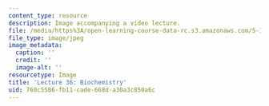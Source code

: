 ```yaml
---
content_type: resource
description: Image accompanying a video lecture.
file: /media/https%3A/open-learning-course-data-rc.s3.amazonaws.com/5-111-principles-of-chemical-science-fall-2008/760c5586fb11cade668da30a3c850a6c_36.jpg
file_type: image/jpeg
image_metadata:
  caption: ''
  credit: ''
  image-alt: ''
resourcetype: Image
title: 'Lecture 36: Biochemistry'
uid: 760c5586-fb11-cade-668d-a30a3c850a6c
---
```

